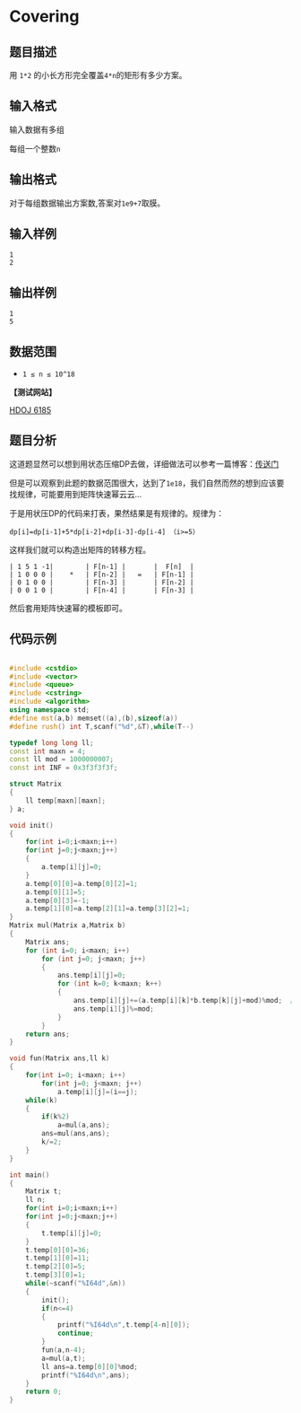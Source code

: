 # Covering


## 题目描述

用 `1*2` 的小长方形完全覆盖`4*n`的矩形有多少方案。

## 输入格式

输入数据有多组

每组一个整数`n`


## 输出格式

对于每组数据输出方案数,答案对`1e9+7`取膜。

## 输入样例

    1
    2

## 输出样例

    1
    5
 
    
## 数据范围

- `1 ≤ n ≤ 10^18`

**【测试网站】**

[HDOJ 6185](http://acm.hdu.edu.cn/showproblem.php?pid=6185) 

## 题目分析

  这道题显然可以想到用状态压缩DP去做，详细做法可以参考一篇博客：[传送门](https://blog.csdn.net/my_sunshine26/article/details/74612684)
  
  但是可以观察到此题的数据范围很大，达到了`1e18`，我们自然而然的想到应该要找规律，可能要用到矩阵快速幂云云...
  
  于是用状压DP的代码来打表，果然结果是有规律的。规律为：
  
    dp[i]=dp[i-1]+5*dp[i-2]+dp[i-3]-dp[i-4] （i>=5）
 
 这样我们就可以构造出矩阵的转移方程。
  
    | 1 5 1 -1|        | F[n-1] |       |  F[n]  |
    | 1 0 0 0 |    *   | F[n-2] |   =   | F[n-1] |
    | 0 1 0 0 |        | F[n-3] |       | F[n-2] |
    | 0 0 1 0 |        | F[n-4] |       | F[n-3] |

  然后套用矩阵快速幂的模板即可。

## 代码示例

```c++

#include <cstdio>
#include <vector>
#include <queue>
#include <cstring>
#include <algorithm>
using namespace std;
#define mst(a,b) memset((a),(b),sizeof(a))
#define rush() int T,scanf("%d",&T),while(T--)

typedef long long ll;
const int maxn = 4;
const ll mod = 1000000007;
const int INF = 0x3f3f3f3f;

struct Matrix
{
    ll temp[maxn][maxn];
} a;

void init()
{
    for(int i=0;i<maxn;i++)
    for(int j=0;j<maxn;j++)
    {
        a.temp[i][j]=0;
    }
    a.temp[0][0]=a.temp[0][2]=1;
    a.temp[0][1]=5;
    a.temp[0][3]=-1;
    a.temp[1][0]=a.temp[2][1]=a.temp[3][2]=1;
}
Matrix mul(Matrix a,Matrix b)
{
    Matrix ans;
    for (int i=0; i<maxn; i++)
        for (int j=0; j<maxn; j++)
        {
            ans.temp[i][j]=0;
            for (int k=0; k<maxn; k++)
            {
                ans.temp[i][j]+=(a.temp[i][k]*b.temp[k][j]+mod)%mod;  //特别注意
                ans.temp[i][j]%=mod;
            }
        }
    return ans;
}

void fun(Matrix ans,ll k)
{
    for(int i=0; i<maxn; i++)
        for(int j=0; j<maxn; j++)
            a.temp[i][j]=(i==j);
    while(k)
    {
        if(k%2)
            a=mul(a,ans);
        ans=mul(ans,ans);
        k/=2;
    }
}

int main()
{
    Matrix t;
    ll n;
    for(int i=0;i<maxn;i++)
    for(int j=0;j<maxn;j++)
    {
        t.temp[i][j]=0;
    }
    t.temp[0][0]=36;
    t.temp[1][0]=11;
    t.temp[2][0]=5;
    t.temp[3][0]=1;
    while(~scanf("%I64d",&n))
    {
        init();
        if(n<=4)
        {
            printf("%I64d\n",t.temp[4-n][0]);
            continue;
        }
        fun(a,n-4);
        a=mul(a,t);
        ll ans=a.temp[0][0]%mod;
        printf("%I64d\n",ans);
    }
    return 0;
}
```
   
   
   
